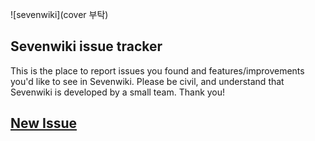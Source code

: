 ![sevenwiki](cover 부탁)

## Sevenwiki issue tracker

This is the place to report issues you found and features/improvements you'd like to see in Sevenwiki. Please be civil, and understand that Sevenwiki is developed by a small team. Thank you!

## [New Issue](https://github.com/Sevenwiki/issues/issues)
